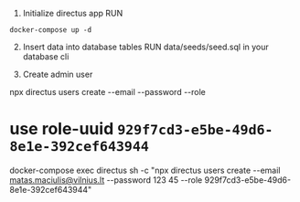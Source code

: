 1. Initialize directus app
RUN 
```
docker-compose up -d
```
2. Insert data into database tables
RUN data/seeds/seed.sql in your database cli

3. Create admin user

npx directus users create --email <user-email> --password <password> --role <role-uuid>
# use role-uuid `929f7cd3-e5be-49d6-8e1e-392cef643944`

docker-compose exec directus sh -c "npx directus users create --email matas.maciulis@vilnius.lt --password 123
45 --role 929f7cd3-e5be-49d6-8e1e-392cef643944"